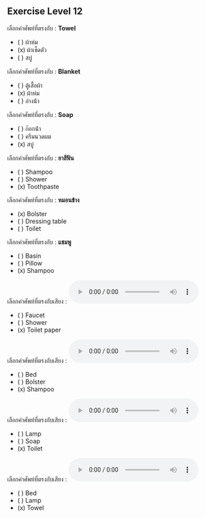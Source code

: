 ## Exercise Level 12

 เลือกคำศัพท์ที่ตรงกับ : **Towel**
 - ( ) ผ้าห่ม
 - (x) ผ้าเช็ดตัว
 - ( ) สบู่

 เลือกคำศัพท์ที่ตรงกับ : **Blanket**
 - ( ) ตู้เสื้อผ้า
 - (x) ผ้าห่ม
 - ( ) อ่างน้ํา

 เลือกคำศัพท์ที่ตรงกับ : **Soap**
 - ( ) ก๊อกน้ํา
 - ( ) ครีมนวดผม
 - (x) สบู่

 เลือกคำศัพท์ที่ตรงกับ : **ยาสีฟัน**
 - ( ) Shampoo
 - ( ) Shower
 - (x) Toothpaste

 เลือกคำศัพท์ที่ตรงกับ : **หมอนข้าง**
 - (x) Bolster
 - ( ) Dressing table
 - ( ) Toilet

 เลือกคำศัพท์ที่ตรงกับ : **แชมพู**
 - ( ) Basin
 - ( ) Pillow
 - (x) Shampoo

เลือกคำศัพท์ที่ตรงกับเสียง :  ![](/media/audio/toilet&#x20;paper.mp3) 
 - ( ) Faucet
 - ( ) Shower
 - (x) Toilet paper


เลือกคำศัพท์ที่ตรงกับเสียง :  ![](/media/audio/shampoo.mp3) 
 - ( ) Bed
 - ( ) Bolster
 - (x) Shampoo


เลือกคำศัพท์ที่ตรงกับเสียง :  ![](/media/audio/toilet.mp3) 
 - ( ) Lamp
 - ( ) Soap
 - (x) Toilet


เลือกคำศัพท์ที่ตรงกับเสียง :  ![](/media/audio/towel.mp3) 
 - ( ) Bed
 - ( ) Lamp
 - (x) Towel

